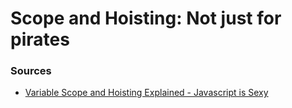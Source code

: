 # Scope and Hoisting: Not just for pirates

### Sources

* [Variable Scope and Hoisting Explained - Javascript is Sexy](http://javascriptissexy.com/javascript-variable-scope-and-hoisting-explained/)
